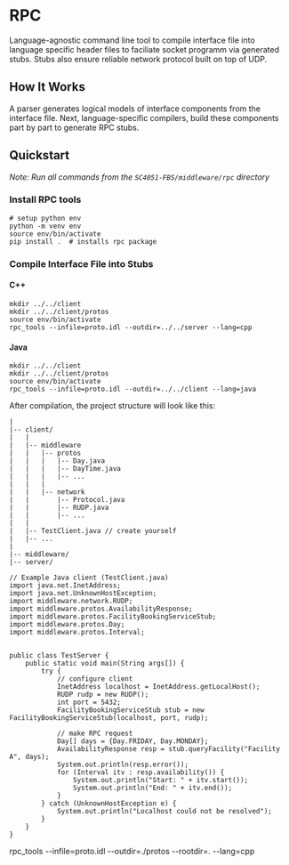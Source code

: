 # RPC 

Language-agnostic command line tool to compile interface file into language specific header files to faciliate socket programm via generated stubs. Stubs also ensure reliable network protocol built on top of UDP.

## How It Works

A parser generates logical models of interface components from the interface file. Next, language-specific compilers, build these components part by part to generate RPC stubs.

## Quickstart

_Note: Run all commands from the `SC4051-FBS/middleware/rpc` directory_

### Install RPC tools
```
# setup python env
python -m venv env
source env/bin/activate
pip install .  # installs rpc package
```

### Compile Interface File into Stubs

#### C++

```
mkdir ../../client
mkdir ../../client/protos
source env/bin/activate
rpc_tools --infile=proto.idl --outdir=../../server --lang=cpp
```

#### Java

```
mkdir ../../client
mkdir ../../client/protos
source env/bin/activate
rpc_tools --infile=proto.idl --outdir=../../client --lang=java
```

After compilation, the project structure will look like this:
```
|
|-- client/
|   |
|   |-- middleware
|   |   |-- protos
|   |   |   |-- Day.java
|   |   |   |-- DayTime.java
|   |   |   |-- ...
|   |   |
|   |   |-- network
|   |       |-- Protocol.java
|   |       |-- RUDP.java
|   |       |-- ...
|   |   
|   |-- TestClient.java // create yourself
|   |-- ...
|
|-- middleware/
|-- server/
```

```
// Example Java client (TestClient.java)
import java.net.InetAddress;
import java.net.UnknownHostException;
import middleware.network.RUDP;
import middleware.protos.AvailabilityResponse;
import middleware.protos.FacilityBookingServiceStub;
import middleware.protos.Day;
import middleware.protos.Interval;


public class TestServer {
    public static void main(String args[]) {
        try {
            // configure client
            InetAddress localhost = InetAddress.getLocalHost();
            RUDP rudp = new RUDP();
            int port = 5432;
            FacilityBookingServiceStub stub = new FacilityBookingServiceStub(localhost, port, rudp);   

            // make RPC request
            Day[] days = {Day.FRIDAY, Day.MONDAY};     
            AvailabilityResponse resp = stub.queryFacility("Facility A", days);
            System.out.println(resp.error());
            for (Interval itv : resp.availability()) {
                System.out.println("Start: " + itv.start());
                System.out.println("End: " + itv.end());
            }
        } catch (UnknownHostException e) {
            System.out.println("Localhost could not be resolved");
        }
    }
}
```

rpc_tools --infile=proto.idl --outdir=./protos --rootdir=. --lang=cpp
